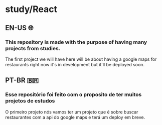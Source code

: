 # study/React


## EN-US 🌐
### This repository is made with the purpose of having many projects from studies.

The first project we will have here will be about having a google maps for restaurants right now it's in development but it'll be deployed soon.

## PT-BR 🇧🇷
### Esse repositório foi feito com o proposito de ter muitos projetos de estudos
O primeiro projeto nós vamos ter um projeto que é sobre buscar restaurantes com a api do google maps e terá um deploy em breve.
